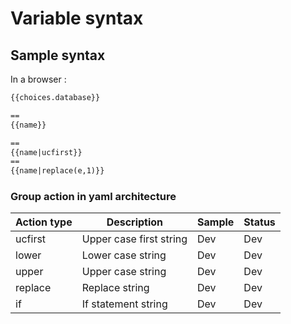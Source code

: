 # Variable syntax

## Sample syntax

In a browser :
```html
{{choices.database}}

==
{{name}}

==
{{name|ucfirst}}
==
{{name|replace(e,1)}}

```

### Group action in yaml architecture

|Action type | Description | Sample| Status |
|------------- | ------------- |------------- |------------- |
|ucfirst | Upper case first string | Dev | Dev |
|lower | Lower case string | Dev| Dev |
|upper | Upper case string | Dev| Dev |
|replace | Replace string | Dev| Dev |
|if | If statement string | Dev | Dev |
